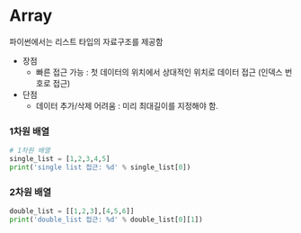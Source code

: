 # Array

파이썬에서는 리스트 타입의 자료구조를 제공함

- 장점
  - 빠른 접근 가능 : 첫 데이터의 위치에서 상대적인 위치로 데이터 접근 (인덱스 번호로 접근)
- 단점
  - 데이터 추가/삭제 어려움 : 미리 최대길이를 지정해야 함.

### 1차원 배열

```python
# 1차원 배열
single_list = [1,2,3,4,5]
print('single list 접근: %d' % single_list[0])
```

### 2차원 배열

```python
double_list = [[1,2,3],[4,5,6]]
print('double_list 접근: %d' % double_list[0][1])
```

